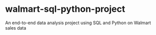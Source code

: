 # walmart-sql-python-project
An end-to-end data analysis project using SQL and Python on Walmart sales data
